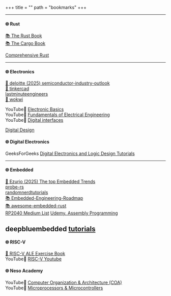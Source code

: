 +++
title = "" 
path = "bookmarks"
+++

---
#### 🌐 Rust
[📚 The Rust Book](https://doc.rust-lang.org/book/)  
[📚 The Cargo Book](https://doc.rust-lang.org/cargo/index.html) 

[Comprehensive Rust](https://google.github.io/comprehensive-rust/comprehensive-rust.pdf)

---
#### 🌐 Electronics
[📝 deloitte (2025) semiconductor-industry-outlook](https://www2.deloitte.com/us/en/insights/industry/technology/technology-media-telecom-outlooks/semiconductor-industry-outlook.html)  
[🤖 tinkercad](https://www.tinkercad.com/)  
[lastminuteengineers](https://lastminuteengineers.com/electronics/basic-electronics/)  
[🤖 wokwi](https://wokwi.com/)  

YouTube🔴 [Electronic Basics](https://www.youtube.com/playlist?list=PLNAsgvPRQbqhAr_owUecml6L5sCxj-FJ7)  
YouTube🔴 [Fundamentals of Electrical Engineering](https://www.youtube.com/playlist?list=PLmu_y3-DV2_ko4Q36htOLjHM3QgGnbQY0)  
YouTube🔴 [Digital interfaces](https://www.youtube.com/playlist?list=PLmu_y3-DV2_lonKu6lIjBkS9X1QeQeX9v)  

[Digital Design](https://tinytapeout.com/digital_design/)


#### 🌐 Digital Electronics
GeeksForGeeks [Digital Electronics and Logic Design Tutorials](https://www.geeksforgeeks.org/digital-electronics-logic-design-tutorials/)

---
#### 🌐 Embedded
[📝 Ezurio (2025) The top Embedded Trends](https://www.ezurio.com/resources/blog/the-top-trends-in-embedded-development-for-2025-beyond)  
[probe-rs](https://probe.rs/)  
[randomnerdtutorials](https://randomnerdtutorials.com/)  
[📚 Embedded-Engineering-Roadmap](https://github.com/m3y54m/Embedded-Engineering-Roadmap)  
[📚 awesome-embedded-rust](https://github.com/rust-embedded/awesome-embedded-rust)  
[RP2040 Medium List](https://murraytodd.medium.com/list/murrays-raspberry-pi-pico-w-embedded-rust-series-fac1064d4d03)
[Udemy. Assembly Programming](https://www.udemy.com/course/arm-cortex-m-assembly-programming/learn/lecture/5603710?start=0#overview)  

deepbluembedded [tutorials](https://deepbluembedded.com/)
---
#### 🌐 RISC-V
[📝 RISC-V ALE Exercise Book](https://riscv-programming.org/ale-exercise-book/book/index.html)  
YouTube🔴 [RISC-V Youtube](https://www.youtube.com/playlist?list=PLbtzT1TYeoMiKup6aoQc3V_d7OvOKc3P5)

#### 🌐 Neso Academy
YouTube🔴 [Computer Organization & Architecture (COA)](https://www.youtube.com/playlist?list=PLBlnK6fEyqRgLLlzdgiTUKULKJPYc0A4q)  
YouTube🔴 [Microprocessors & Microcontrollers](https://www.youtube.com/playlist?list=PLBlnK6fEyqRgyFCCgqdcBowmSp_BTKs4F)

